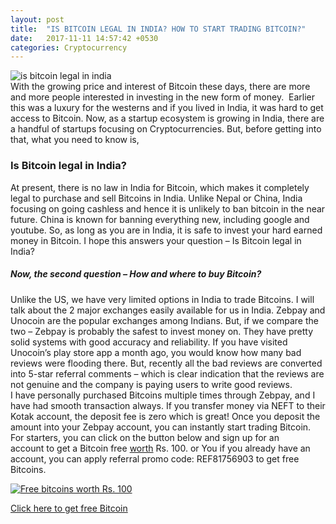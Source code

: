 ```yaml
---
layout: post
title:  "IS BITCOIN LEGAL IN INDIA? HOW TO START TRADING BITCOIN?"
date:   2017-11-11 14:57:42 +0530
categories: Cryptocurrency
---
```


![is bitcoin legal in india](https://roshanpal.com/blog/assets/is-bitcoin-legal-in-india-1.jpg)  
With the growing price and interest of Bitcoin these days, there are more and more people interested in investing in the new form of money.  Earlier this was a luxury for the westerns and if you lived in India, it was hard to get access to Bitcoin. Now, as a startup ecosystem is growing in India, there are a handful of startups focusing on Cryptocurrencies. But, before getting into that, what you need to know is,

### Is Bitcoin legal in India?

At present, there is no law in India for Bitcoin, which makes it completely legal to purchase and sell Bitcoins in India. Unlike Nepal or China, India focusing on going cashless and hence it is unlikely to ban bitcoin in the near future. China is known for banning everything new, including google and youtube. So, as long as you are in India, it is safe to invest your hard earned money in Bitcoin. I hope this answers your question – Is Bitcoin legal in India?

##### Now, the second question – How and where to buy Bitcoin?

Unlike the US, we have very limited options in India to trade Bitcoins. I will talk about the 2 major exchanges easily available for us in India. Zebpay and Unocoin are the popular exchanges among Indians. But, if we compare the two – Zebpay is probably the safest to invest money on. They have pretty solid systems with good accuracy and reliability. If you have visited Unocoin’s play store app a month ago, you would know how many bad reviews were flooding there. But, recently all the bad reviews are converted into 5-star referral comments – which is clear indication that the reviews are not genuine and the company is paying users to write good reviews.  
I have personally purchased Bitcoins multiple times through Zebpay, and I have had smooth transaction always. If you transfer money via NEFT to their Kotak account, the deposit fee is zero which is great! Once you deposit the amount into your Zebpay account, you can instantly start trading Bitcoin. For starters, you can click on the button below and sign up for an account to get a Bitcoin free [worth](http://link.zebpay.com/ref/REF81756903) Rs. 100. or You if you already have an account, you can apply referral promo code: REF81756903 to get free Bitcoins.

[![Free bitcoins worth Rs. 100](https://roshanpal.com/blog/assets/Zebpay-Deal-300x161.jpg)](http://link.zebpay.com/ref/REF81756903)

[Click here to get free Bitcoin](http://link.zebpay.com/ref/REF81756903)